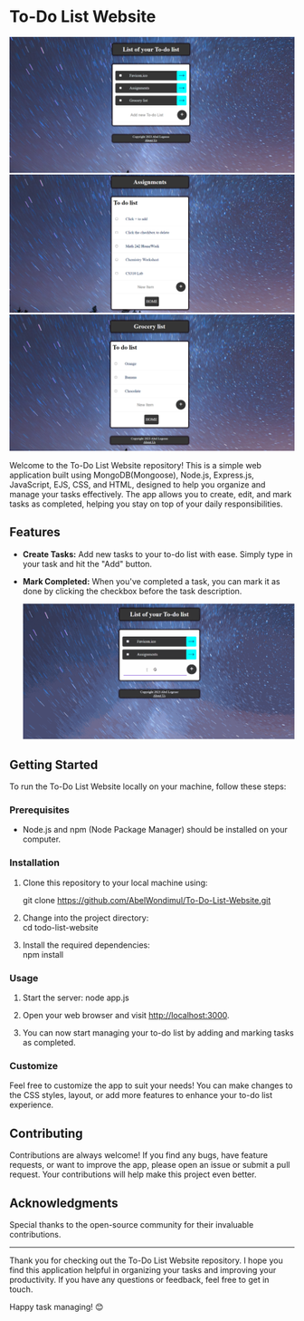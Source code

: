 # To-Do List Website

<img src="./img/Home.png">

<img src="./img/to-dofirst.png">

<img src="./img/to-dosecond.png">

Welcome to the To-Do List Website repository! This is a simple web application built using MongoDB(Mongoose), Node.js, Express.js, JavaScript, EJS, CSS, and HTML, designed to help you organize and manage your tasks effectively. The app allows you to create, edit, and mark tasks as completed, helping you stay on top of your daily responsibilities.

## Features

- **Create Tasks:** Add new tasks to your to-do list with ease. Simply type in your task and hit the "Add" button.

- **Mark Completed:** When you've completed a task, you can mark it as done by clicking the checkbox before the task description.

  <img src='./img/To-do.gif' title='Video Walkthrough' width='' alt='Video Walkthrough' />

## Getting Started

To run the To-Do List Website locally on your machine, follow these steps:

### Prerequisites

- Node.js and npm (Node Package Manager) should be installed on your computer.

### Installation

1. Clone this repository to your local machine using:<br>
   
   git clone https://github.com/AbelWondimul/To-Do-List-Website.git

2. Change into the project directory:<br>
   cd todo-list-website
   
3. Install the required dependencies:<br>
   npm install

### Usage

1. Start the server:
node app.js

2. Open your web browser and visit [http://localhost:3000](http://localhost:3000).

3. You can now start managing your to-do list by adding and marking tasks as completed.

### Customize

Feel free to customize the app to suit your needs! You can make changes to the CSS styles, layout, or add more features to enhance your to-do list experience.

## Contributing

Contributions are always welcome! If you find any bugs, have feature requests, or want to improve the app, please open an issue or submit a pull request. Your contributions will help make this project even better.


## Acknowledgments

Special thanks to  the open-source community for their invaluable contributions.

---

Thank you for checking out the To-Do List Website repository. I hope you find this application helpful in organizing your tasks and improving your productivity. If you have any questions or feedback, feel free to get in touch.

Happy task managing! 😊





